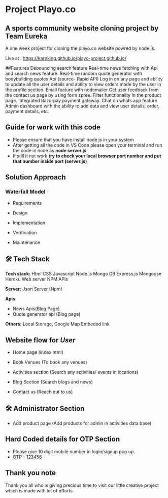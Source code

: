 # **Project Playo.co**

## A sports community website cloning project by **Team Eureka**

A one week project for cloning the playo.co website powred by node.js.                      

Live at : https://karnking.github.io/playo-project.github.io/

##Features
Debouncing search feature
Real-time news fetching with Api and search news feature.
Real-time random quote generator with bodybuilding quotes Api (source- Rapid API)
Log in on any page and ability to update all the user details and ability to view orders made by the user in the profile section.
Email feature with nodemailer
Get user feedback from the contact us page by using form spree.
Filter functionality In the product page.
Integrated Razorpay payment gateway.
Chat on whats app feature
Admin dashboard with the ability to add data and view user details, order, payment details, etc.


## Guide for work with this code 
- Please ensure that you have install node js in your system 
- After getting all the code in VS Code please open your terminal and run the code in node as **node server.js**
- If still it not work **try to check your local browser port number and put that number inside port (server.js)** 

## Solution Approach

### Waterfall Model

- Requirements

- Design

- Implementation

- Verification

- Maintenance

## 🛠 Tech Stack

**Tech stack:** Html
CSS
Javascript
Node.js
Mongo DB
Express.js
Mongoose
Heroku Web server
NPM
APIs

**Server:** Json Server (Npm)

**Apis:**
- News Apis(Blog Page)
- Quote generator api (Blog page)


**Others:** Local Storage, Google Map Embeded link 

## Website flow for **_User_**

- Home page (index.html)

- Book Venues (To book any venues)

- Activities section (Search any activities/ events in locations)

- Blog Section (Search blogs and news)

- Contact us (Reach out to us)


## 🛠 **Administrator Section**

- Add product page (Add products for admin in activities data base)



## Hard Coded details for OTP Section

- Please give 10 digit mobile number in login/signup pop up.
- OTP - 123456



## Thank you note

Thank you all who is giving precious time to visit our little creative project which is made with lot of efforts.
